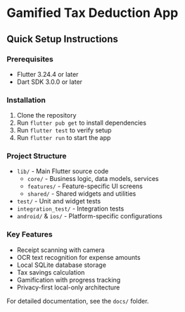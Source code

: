 # Gamified Tax Deduction App

## Quick Setup Instructions

### Prerequisites
- Flutter 3.24.4 or later
- Dart SDK 3.0.0 or later

### Installation
1. Clone the repository
2. Run `flutter pub get` to install dependencies
3. Run `flutter test` to verify setup
4. Run `flutter run` to start the app

### Project Structure
- `lib/` - Main Flutter source code
  - `core/` - Business logic, data models, services
  - `features/` - Feature-specific UI screens
  - `shared/` - Shared widgets and utilities
- `test/` - Unit and widget tests
- `integration_test/` - Integration tests
- `android/` & `ios/` - Platform-specific configurations

### Key Features
- Receipt scanning with camera
- OCR text recognition for expense amounts
- Local SQLite database storage
- Tax savings calculation
- Gamification with progress tracking
- Privacy-first local-only architecture

For detailed documentation, see the `docs/` folder.
